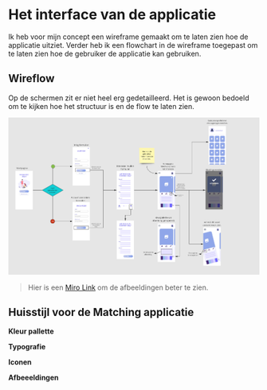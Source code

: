 # Het interface van de applicatie
Ik heb voor mijn concept een wireframe gemaakt om te laten zien hoe de applicatie uitziet. Verder heb ik een flowchart in de wireframe toegepast om te laten zien hoe de gebruiker de applicatie kan gebruiken. 

## Wireflow
Op de schermen zit er niet heel erg gedetailleerd. Het is gewoon bedoeld om te kijken hoe het structuur is en de flow te laten zien. 

![Wireflow](../images/wireframe.jpg)

> Hier is een [Miro Link](https://miro.com/app/board/uXjVOOeMBfI=/?invite_link_id=804729562952) om  de afbeeldingen beter te zien. 

## Huisstijl voor de Matching applicatie

**Kleur pallette**

**Typografie**

**Iconen**


**Afbeeeldingen**

